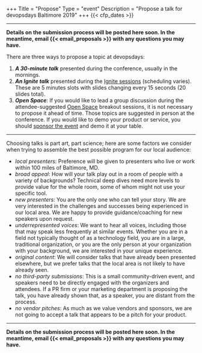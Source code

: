 +++
Title = "Propose"
Type = "event"
Description = "Propose a talk for devopsdays Baltimore 2019"
+++
  {{< cfp_dates >}}

<hr>

<strong>
  Details on the submission process will be posted here soon.  In the meantime,
  email {{< email_proposals >}} with any questions you may have.
</strong>

There are three ways to propose a topic at devopsdays:
<ol>
  <li>
    <strong><em>A 30-minute talk</em></strong> presented during the conference, 
    usually in the mornings.
  </li>
  <li>
    <strong><em>An Ignite talk</em></strong> presented during the 
    <a href="/pages/ignite-talks-format">Ignite sessions</a> (scheduling 
    varies). These are 5 minutes slots with slides changing every 15 seconds (20
    slides total).
  </li>
  <li>
    <strong><em>Open Space</em></strong>: If you would like to lead a group 
    discussion during the attendee-suggested 
    <a href="/pages/open-space-format">Open Space</a> breakout sessions, it is 
    not necessary to propose it ahead of time. Those topics are suggested in 
    person at the conference. If you would like to demo your product or service,
    you should <a href="../sponsor">sponsor the event</a> and demo it at your
    table.
</ol>

<hr>

Choosing talks is part art, part science; here are some factors we consider when trying to assemble the best possible program for our local audience:

- _local presenters_: Preference will be given to presenters who live or work
within 100 miles of Baltimore, MD.
- _broad appeal_: How will your talk play out in a room of people with a variety
of backgrounds? Technical deep dives need more levels to provide value for the
whole room, some of whom might not use your specific tool.
- _new presenters_: You are the only one who can tell your story. We are very 
interested in the challenges and successes being experienced in our local area.
We are happy to provide guidance/coaching for new speakers upon request.
- _underrepresented voices_: We want to hear all voices, including those that
may speak less frequently at similar events. Whether you are in a field not 
typically thought of as a technology field, you are in a large, traditional 
organization, or you are the only person at your organization with your 
background, we are interested in your unique experience.
- _original content_: We will consider talks that have already been presented
elsewhere, but we prefer talks that the local area is not likely to have already
seen.
- _no third-party submissions_: This is a small community-driven event, and 
speakers need to be directly engaged with the organizers and attendees. If a PR 
firm or your marketing department is proposing the talk, you have already shown 
that, as a speaker, you are distant from the process.
- _no vendor pitches_: As much as we value vendors and sponsors, we are not 
going to accept a talk that appears to be a pitch for your product.

<hr>

<strong>
  Details on the submission process will be posted here soon.  In the meantime,
  email {{< email_proposals >}} with any questions you may have.
</strong>
